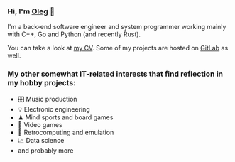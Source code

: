 ### Hi, I'm [Oleg](https://keyoxide.org/hkp/12E87E3B10361CD9D18C279C150BCCE50E7D2580) 👋

I'm a back-end software engineer and system programmer working mainly with C++, Go and Python (and recently Rust).

You can take a look at [my CV](https://github.com/oevseev/oevseev/raw/65c8f89d424e50429fc934bda116c8cfc3246486/cv.pdf). Some of my projects are hosted on [GitLab](https://gitlab.com/oevseev) as well.

### My other somewhat IT-related interests that find reflection in my hobby projects:

- 🎛 Music production
- 💡 Electronic engineering
- ♟ Mind sports and board games
- 👾 Video games
- 💾 Retrocomputing and emulation
- 📈 Data science
- and probably more
